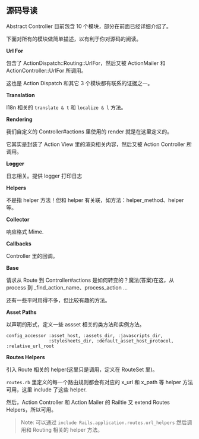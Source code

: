 ## 源码导读

Abstract Controller 目前包含 10 个模块，部分在前面已经详细介绍了。

下面对所有的模块做简单描述，以有利于你对源码的阅读。

**Url For**

包含了 ActionDispatch::Routing::UrlFor，然后又被 ActionMailer 和 ActionController::UrlFor 所调用。

这也是 Action Dispatch 和其它 3 个模块都有联系的证据之一。

**Translation**

I18n 相关的 `translate & t` 和 `localize & l` 方法。

**Rendering**

我们自定义的 Controller#actions 里使用的 render 就是在这里定义的。

它其实是封装了 Action View 里的渲染相关内容，然后又被 Action Controller 所调用。

**~~Logger~~**

日志相关。提供 logger 打印日志

**Helpers**

不是指 helper 方法！但和 helper 有关联，如方法：helper_method、helper 等。

**Collector**

响应格式 Mime.

**Callbacks**

Controller 里的回调。

**Base**

请求从 Route 到 Controller#actions 是如何转变的？魔法(答案)在这，从 process 到 _find_action_name、process_action ...

还有一些平时用得不多，但比较有趣的方法。

**Asset Paths**

以声明的形式，定义一些 assset 相关的类方法和实例方法。

```
config_accessor :asset_host, :assets_dir, :javascripts_dir,
                :stylesheets_dir, :default_asset_host_protocol, :relative_url_root
```

**Routes Helpers**

引入 Route 相关的 helper(这里只是调用，定义在 RouteSet 里)。

`routes.rb` 里定义的每一个路由规则都会有对应的 x_url 和 x_path 等 helper 方法可用，这里 include 了这些 helper.

然后，Action Controller 和 Action Mailer 的 Railtie 又 extend Routes Helpers，所以可用。

> Note: 可以通过 `include Rails.application.routes.url_helpers` 然后调用和 Routing 相关的 helper 方法。
